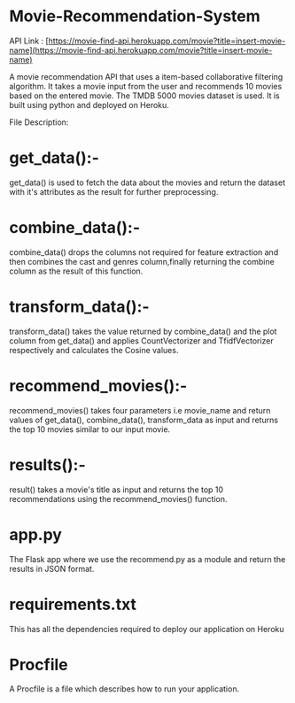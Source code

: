# Movie-Recommendation-System

API Link : [https://movie-find-api.herokuapp.com/movie?title=insert-movie-name](https://movie-find-api.herokuapp.com/movie?title=insert-movie-name)

A movie recommendation API that uses a item-based collaborative filtering algorithm. It takes a movie input from the user and recommends 10 movies based on the entered movie. 
The TMDB 5000 movies dataset is used. It is built using python and deployed on Heroku.


File Description:

# get_data():-
get_data() is used to fetch the data about the movies and return the dataset with it's attributes as the result for further preprocessing.
# combine_data():-
combine_data() drops the columns not required for feature extraction and then combines the cast and genres column,finally returning the combine column as the result of this function.
# transform_data():-
transform_data() takes the value returned by combine_data() and the plot column from get_data() and applies CountVectorizer and TfidfVectorizer respectively and calculates the Cosine values.
# recommend_movies():-
recommend_movies() takes four parameters i.e movie_name and return values of get_data(), combine_data(), transform_data as input and returns the top 10 movies similar to our input movie.
# results():-
result() takes a movie's title as input and returns the top 10 recommendations using the recommend_movies() function.
# app.py
The Flask app where we use the recommend.py as a module and return the results in JSON format.
# requirements.txt
This has all the dependencies required to deploy our application on Heroku
# Procfile
A Procfile is a file which describes how to run your application.
